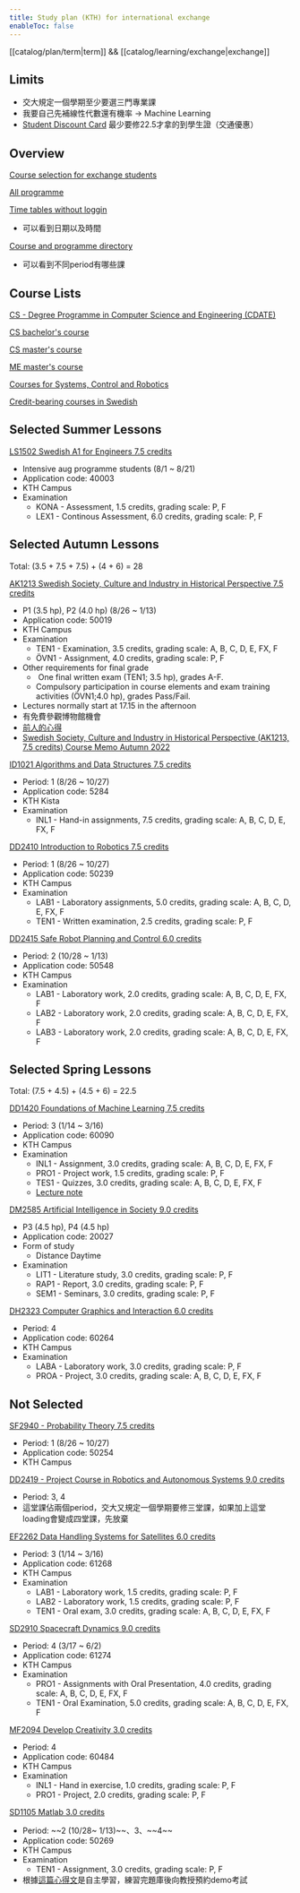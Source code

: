 ```yaml
---
title: Study plan (KTH) for international exchange
enableToc: false
---
```

[[catalog/plan/term|term]] && [[catalog/learning/exchange|exchange]]

## Limits

- 交大規定一個學期至少要選三門專業課
- 我要自己先補線性代數還有機率 -> Machine Learning
- [Student Discount Card](https://www.kth.se/social/group/exchange-students-at/page/student-discount-card/) 最少要修22.5才拿的到學生證（交通優惠）

## Overview

[Course selection for exchange students](https://www.kth.se/en/studies/exchange/general/courses/course-selection-for-exchange-students-1.455772?1=1)

[All programme](https://www.kth.se/student/kurser/kurser-inom-program?l=en)

[Time tables without loggin](https://cloud.timeedit.net/kth/web/)
- 可以看到日期以及時間

[Course and programme directory](https://www.kth.se/student/kurser/sokkurs?eduLevel=1&eduLevel=2&showOptions=onlyEnglish) 
- 可以看到不同period有哪些課

## Course Lists

[CS - Degree Programme in Computer Science and Engineering (CDATE)](https://www.kth.se/student/kurser/program/CDATE?l=en)

[CS bachelor's course](https://www.kth.se/en/studies/bachelor/information-communication-technology/courses-for-information-and-communication-technology-1.878076)

[CS master's course](https://www.kth.se/en/studies/master/computer-science/courses-computer-science-1.502267)

[ME master's course](https://www.kth.se/en/studies/master/engineering-mechanics/courses-engineering-mechanics-1.268705)

[Courses for Systems, Control and Robotics](https://www.kth.se/en/studies/master/systems-control-robotics/courses-for-systems-control-and-robotics-1.268326)

[Credit-bearing courses in Swedish](https://www.kth.se/en/larande/sprak/utbildning/sprak/swe/poanggivande-kurser-i-svenska-1.824010)

## Selected Summer Lessons

[LS1502 Swedish A1 for Engineers 7.5 credits](https://www.kth.se/student/kurser/kurs/LS1502?l=en)
- Intensive aug programme students (8/1 ~ 8/21)
- Application code: 40003
- KTH Campus
- Examination  
	- KONA - Assessment, 1.5 credits, grading scale: P, F
	- LEX1 - Continous Assessment, 6.0 credits, grading scale: P, F

## Selected Autumn Lessons

Total: (3.5 + 7.5 + 7.5) + (4 + 6) = 28 

[AK1213 Swedish Society, Culture and Industry in Historical Perspective 7.5 credits](https://www.kth.se/student/kurser/kurs/AK1213?l=en)
- P1 (3.5 hp), P2 (4.0 hp) (8/26 ~ 1/13)
- Application code: 50019
- KTH Campus
- Examination
	- TEN1 - Examination, 3.5 credits, grading scale: A, B, C, D, E, FX, F
	- ÖVN1 - Assignment, 4.0 credits, grading scale: P, F
- Other requirements for final grade
	-  One final written exam (TEN1; 3.5 hp), grades A-F.
	- Compulsory participation in course elements and exam training activities (ÖVN1;4.0 hp), grades Pass/Fail.
- Lectures normally start at 17.15 in the afternoon
- 有免費參觀博物館機會
- [前人的心得](https://drive.google.com/file/d/1mZcl1Zf62Mh06A3_C5QtN1zCeKecYp8t/view)
- [Swedish Society, Culture and Industry in Historical Perspective (AK1213, 7.5 credits) Course Memo Autumn 2022](https://kursinfostorageprod.blob.core.windows.net/memo-blob-container/memo-AK121320222-04044b541d73.pdf)

[ID1021 Algorithms and Data Structures 7.5 credits](https://www.kth.se/student/kurser/kurs/ID1021?l=en)
- Period: 1 (8/26 ~ 10/27)
- Application code: 5284
- KTH Kista
- Examination
	- INL1 - Hand-in assignments, 7.5 credits, grading scale: A, B, C, D, E, FX, F

[DD2410 Introduction to Robotics 7.5 credits](https://www.kth.se/student/kurser/kurs/DD2410?l=en)
- Period: 1 (8/26 ~ 10/27)
- Application code: 50239
- KTH Campus
- Examination
	- LAB1 - Laboratory assignments, 5.0 credits, grading scale: A, B, C, D, E, FX, F
	- TEN1 - Written examination, 2.5 credits, grading scale: P, F

[DD2415 Safe Robot Planning and Control 6.0 credits](https://www.kth.se/student/kurser/kurs/DD2415?startterm=20242&l=en)
- Period: 2 (10/28 ~ 1/13)
- Application code: 50548
- KTH Campus
- Examination
	- LAB1 - Laboratory work, 2.0 credits, grading scale: A, B, C, D, E, FX, F
	- LAB2 - Laboratory work, 2.0 credits, grading scale: A, B, C, D, E, FX, F
	- LAB3 - Laboratory work, 2.0 credits, grading scale: A, B, C, D, E, FX, F

## Selected Spring Lessons

Total: (7.5 + 4.5) + (4.5 + 6)   = 22.5

[DD1420 Foundations of Machine Learning 7.5 credits](https://www.kth.se/student/kurser/kurs/DD1420?startterm=20251&l=en)
- Period: 3 (1/14 ~ 3/16)
- Application code: 60090
- KTH Campus
- Examination
	- INL1 - Assignment, 3.0 credits, grading scale: A, B, C, D, E, FX, F
	- PRO1 - Project work, 1.5 credits, grading scale: P, F
	- TES1 - Quizzes, 3.0 credits, grading scale: A, B, C, D, E, FX, F
	- [Lecture note](https://dd1420.notion.site/DD1420-Lecture-Notes-b555e017345a4119950ce8fd67133275)

[DM2585 Artificial Intelligence in Society 9.0 credits](https://www.kth.se/student/kurser/kurs/DM2585?startterm=20251&l=en)
- P3 (4.5 hp), P4 (4.5 hp)
- Application code: 20027
- Form of study
	- Distance Daytime
- Examination
	- LIT1 - Literature study, 3.0 credits, grading scale: P, F
	- RAP1 - Report, 3.0 credits, grading scale: P, F
	- SEM1 - Seminars, 3.0 credits, grading scale: P, F

[DH2323 Computer Graphics and Interaction 6.0 credits](https://www.kth.se/student/kurser/kurs/DH2323?startterm=20251&l=en)
- Period: 4
- Application code: 60264
- KTH Campus
- Examination
	- LABA - Laboratory work, 3.0 credits, grading scale: P, F
	- PROA - Project, 3.0 credits, grading scale: A, B, C, D, E, FX, F

## Not Selected

[SF2940 - Probability Theory 7.5 credits](https://www.kth.se/student/kurser/kurs/SF2940?l=en)
- Period: 1 (8/26 ~ 10/27)
- Application code: 50254
- KTH Campus

[DD2419 - Project Course in Robotics and Autonomous Systems 9.0 credits](https://www.kth.se/student/kurser/kurs/DD2419?l=en)
- Period: 3, 4
- 這堂課佔兩個period，交大又規定一個學期要修三堂課，如果加上這堂loading會變成四堂課，先放棄

[EF2262 Data Handling Systems for Satellites 6.0 credits](https://www.kth.se/student/kurser/kurs/EF2262?l=en)
- Period: 3 (1/14 ~ 3/16)
- Application code: 61268
- KTH Campus
- Examination
	- LAB1 - Laboratory work, 1.5 credits, grading scale: P, F
	- LAB2 - Laboratory work, 1.5 credits, grading scale: P, F
	- TEN1 - Oral exam, 3.0 credits, grading scale: A, B, C, D, E, FX, F

[SD2910 Spacecraft Dynamics 9.0 credits](https://www.kth.se/student/kurser/kurs/SD2910?startterm=20251&l=en)
- Period: 4 (3/17 ~ 6/2)
- Application code: 61274
- KTH Campus
- Examination
	- PRO1 - Assignments with Oral Presentation, 4.0 credits, grading scale: A, B, C, D, E, FX, F
	- TEN1 - Oral Examination, 5.0 credits, grading scale: A, B, C, D, E, FX, F

[MF2094 Develop Creativity 3.0 credits](https://www.kth.se/student/kurser/kurs/MF2094?startterm=20251&l=en)
- Period: 4
- Application code: 60484
- KTH Campus
- Examination
	- INL1 - Hand in exercise, 1.0 credits, grading scale: P, F
	- PRO1 - Project, 2.0 credits, grading scale: P, F

[SD1105 Matlab 3.0 credits](https://www.kth.se/student/kurser/kurs/SD1105?l=en)
- Period: ~~2 (10/28~ 1/13)~~、3、~~4~~
- Application code: 50269
- KTH Campus
- Examination
	- TEN1 - Assignment, 3.0 credits, grading scale: P, F
- 根據[這篇心得文](https://drive.google.com/file/d/18053yarTPAhlpl_4CAVphCix9Bo7actg/view)是自主學習，練習完題庫後向教授預約demo考試

